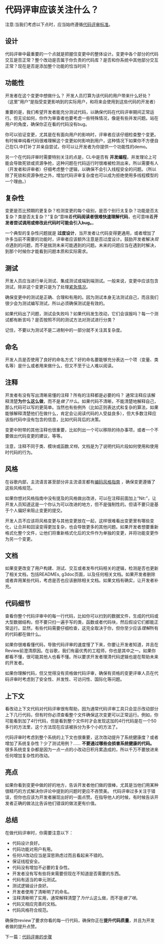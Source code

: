 # 代码评审应该关注什么？

注意:当我们考虑以下点时，应当始终遵循[代码评审标准](standard.md)。

## 设计

代码评审中最重要的一个点就是把握住变更中的整体设计。变更中各个部分的代码交互是否正常？整个改动是否属于你负责的代码库？是否和你系统中其他部分交互正常？现在是否是添加整个功能的恰当时间？

## 功能性

开发者在这个变更中想做什么？ 开发人员打算为该代码的用户带来什么好处？（这里”用户“是指受变更影响到的实际用户，和将来会使用到这些代码的开发者）

重要的是，我们希望开发者能充分测试代码，以确保代码在代码评审期间正常运行。但无论如何，你作为审查者也要考虑一些特殊情况，像是有些并发问题。站在用户的角度，确保你正在看的代码没有bug。

你可以验证变更，尤其是在有面向用户的影响时，评审者应该仔细检查整个变更。有时候单纯看代码很难理解这个变更如何影响到用户，这种情况下如果你不方便自己在CL中打补丁并亲自尝试，你可以让开发者为你提供一个功能性的demo。

另一个在代码评审时需要特别关注的点是，CL中是否有 **并发编程**，并发理论上可能会导致死锁或资源争抢，这种问题在代码运行时很难被检测出来，所以需要有人（开发者和评审者）仔细考虑整个逻辑，以确保不会引入线程安全的问题。（所以除了死锁和资源争抢之外，增加代码评审复杂度也可以成为拒绝使用多线程模型的一个理由。）

## 复杂性

变更是否比预期的更复杂？检测变更的每个级别，是否个别行太复杂？功能是否太复杂？类是否太复杂？”复杂“意味着**代码阅读者很难快速理解代码**，也可意味着**开发者尝试调用或修改此代码时可能会引入bug。**。

一个典型的复杂性问题就是 **过度设计**，当开发者让代码变得更通用，或者增加了许多当前不需要的功能时，评审者应该额外注意是否过度设计。鼓励开发者解决*现在*遇到的问题，而不是揣测未来可能遇到的问题。未来的问题应当在遇到时解决，到那个时候你才能看到问题本质和实际需求。

## 测试

开发人员应当进行单元测试、集成测试或端到端测试。一般来说，变更中应该包含测试，除非这个变更只是为了处理[紧急情况](../emergencies.md)。

确保变更中的测试是正确、合理和有用的。因为测试本身无法测试自己，而且我们很少会为测试编写测试，所以必须确保测试是有效的。

如果代码出了问题，测试会失败吗？如果代码发生改动，它们会误报吗？每一个测试都有断言吗？是否按照不同的测试方法对测试进行分类？

记住，不要以为测试不是二进制中的一部分就不关注其复杂度。

## 命名

开发人员是否使用了良好的命名方式？好的命名要能够充分表达一个项（变量、类名等）是什么或者用来做什么，但又不至于让人难以阅读。

## 注释

开发者有没有写出清晰易懂的注释？所有的注释都是必要的吗？ 通常注释应该解释清楚**为什么这么做**，而不是*做了什么*。如果代码不清晰，不能清楚地解释自己，那么代码可以写的更简单。当然也有些例外（比如正则表达式和复杂的算法，如果能够解释清楚他们在做什么，肯定会让阅读代码的人受益良多），但大多数注释应该指代码中没有包含的信息，比如代码背后的决策。

变更中附带的其他注释也很重要，比如列出一个可以移除的待办事项，或者一个不要做出代码变更的建议，等等。

注意，注释不同于类、模块或函数*文档*，文档是为了说明代码片段如何使用和使用时代码的行为。

## 风格

在谷歌内部，主流语言甚至部分非主流语言都有[编码风格指南](http://google.github.io/styleguide/) ，确保变更遵循了这些风格规范。

如果你想对风格指南中没有提及的风格做出改进，可以在注释前面加上“Nit:”，让开发人员知道这是一个你认为可以改进的地方，但不是强制性的。但请不要只是基于个人偏好来阻止变更的提交。

开发人员不应该将风格变更与其他变更放在一起，这样很难看出变更里有哪些变化，让合并和回滚变得更加复杂，也会导致更多的其他问题。如果开发者想要重新格式化整个文件，让他们将重新格式化后的文件作为单独的变更，并将功能变更作为另一个变更。

## 文档

如果变更改变了用户构建、测试、交互或者发布代码相关的逻辑，检测是否也更新了相关文档，包括READMEs, g3doc页面，以及任何相关文档。如果开发者删除或者弃用某些代码，考虑是否也应该删除相关文档。如果文档有确实，让开发者补充。

## 代码细节

查看你整个代码评审中的每一行代码，比如你可以扫到的数据文件，生成的代码或大型数据结构，但不要只扫一遍手写的类，函数或者代码块，然后假设它们都能正常运行。显然，有些代码需要仔细检查，这完全取决于你，但你至少应该*理解*所有的代码都在做什么。

如果你很难看懂代码，导致代码评审的速度慢了下来，你要让开发者知道，并且在Review前澄清原因。在谷歌，我们有最优秀的工程师，你也是其中之一。如果你都看不懂，很可能其他人也看不懂。所以要求开发者理清代码逻辑也是在帮助未来的开发者。

如果你理解代码，但又觉得没有资格做代码评审，确保有资格的变更评审人员在代码评审时考虑到了安全性、并发性、可访问性、国际化等问题。

## 上下文

看改动上下文代码对代码评审很有帮助，因为通常代码评审工具只会显示改动部分上下几行代码，但有时你必须查看整个文件确保这次变更可以正常运行。例如，你可能看到加了4行代码，但是看到整个文件时才会发现这加的4行代码是在一个50多行的方法里，这个方法现在应该被拆分为多个小的方法了。

代码评审时考虑到整个系统的上下文也很重要，这次改动提升了系统健康度？或者增加了系统复杂性？少了测试用例？…… **不要通过哪些会损害系统健康的代码。** 很多系统变复杂都是因为一点一点的小改动日积月累造成的，所以千万不要放进来任何增加复杂性的改动。

## 亮点

如果你看到变更中做的好的地方，告诉开发者他们做的很棒，尤其是当他们用某种很精巧的方式解决你评论中提到的问题时更应不吝赞美。 代码评审过多关注于错误，但你也应该为开发者展现出好的一面点赞。在指导他人的时候，有时候告诉开发者正确的做法比告诉他们错误的做法更有价值。

## 总结

在做代码评审时，你需要注意以下：

- 代码设计良好。
- 代码功能对用户有用。
- 任何UI改动应当是深思熟虑过而且看起来不错的。
- 保证线程安全。
- 代码没有增加不必要的复杂性。
- 开发者没有写有些将来需要但现在不知道是否需要的东西。
- 代码有适当的单元测试。
- 测试逻辑设计良好。
- 开发者使用了清晰明了的命名。
- 注释清晰明了实用，通常解释清楚了*为什么*这么做，而不是*做了啥*。
- 代码又相应完善的文档。
- 代码风格符合规范。

确保你review了要求你看的每一行代码，确保你正在**提升代码质量**，并且为开发者做的提升点赞。

下一篇：[代码评审的步骤](navigate.md)
